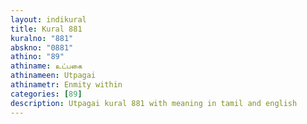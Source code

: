 ```yaml
---
layout: indikural
title: Kural 881
kuralno: "881"
abskno: "0881"
athino: "89"
athiname: உட்பகை
athinameen: Utpagai
athinametr: Enmity within
categories: [89]
description: Utpagai kural 881 with meaning in tamil and english 
---
```


